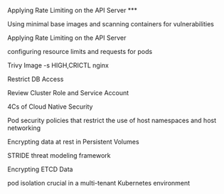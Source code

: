 Applying Rate Limiting on the API Server  ***

Using minimal base images and scanning containers for vulnerabilities

Applying Rate Limiting on the API Server

configuring resource limits and requests for pods

Trivy Image -s HIGH,CRICTL nginx

Restrict DB Access

Review Cluster Role and Service Account

4Cs of Cloud Native Security

Pod security policies that restrict the use of host namespaces and host networking

Encrypting data at rest in Persistent Volumes

STRIDE threat modeling framework 

Encrypting ETCD Data

pod isolation crucial in a multi-tenant Kubernetes environment